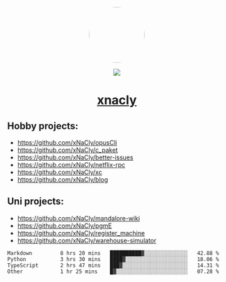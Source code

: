 <p align="center">
  <img style="border-radius: 100px" width="128" height="128" src="https://avatars.githubusercontent.com/u/47723417?v=4"/>
</p>
<p align="center">
  <img src="https://komarev.com/ghpvc/?username=xnacly&&style=flat-square"/>
</p>

<h1 align="center"><a href="https://xnacly.me"> xnacly</a> </h1>

## Hobby projects:
- https://github.com/xNaCly/opusCli
- https://github.com/xNaCly/c_paket
- https://github.com/xNaCly/better-issues
- https://github.com/xNaCly/netflix-rpc
- https://github.com/xNaCly/xc
- https://github.com/xNaCly/blog

## Uni projects:
- https://github.com/xNaCly/mandalore-wiki
- https://github.com/xNaCly/pgmE
- https://github.com/xNaCly/register_machine
- https://github.com/xNaCly/warehouse-simulator


<!--START_SECTION:waka-->

```text
Markdown         8 hrs 20 mins   ██████████▓░░░░░░░░░░░░░░   42.88 %
Python           3 hrs 30 mins   ████▓░░░░░░░░░░░░░░░░░░░░   18.06 %
TypeScript       2 hrs 47 mins   ███▓░░░░░░░░░░░░░░░░░░░░░   14.31 %
Other            1 hr 25 mins    █▓░░░░░░░░░░░░░░░░░░░░░░░   07.28 %
```

<!--END_SECTION:waka-->
